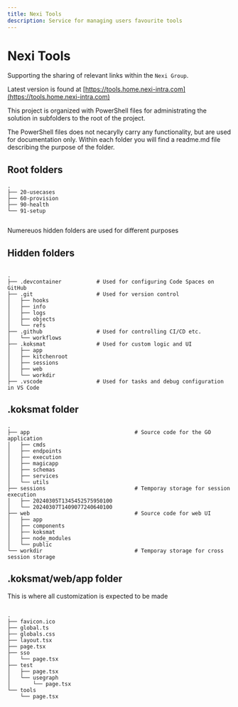 ```yaml
---
title: Nexi Tools
description: Service for managing users favourite tools
---
```


#

# Nexi Tools

Supporting the sharing of relevant links within the `Nexi Group`.

Latest version is found at [https://tools.home.nexi-intra.com](https://tools.home.nexi-intra.com)

This project is organized with PowerShell files for administrating the solution in subfolders to the root of the project.

The PowerShell files does not necarylly carry any functionality, but are used for documentation only. Within each folder you will find a readme.md file describing the purpose of the folder.

## Root folders

```
.
├── 20-usecases
├── 60-provision
├── 90-health
└── 91-setup


```

Numereuos hidden folders are used for different purposes

## Hidden folders

```

.
├── .devcontainer           # Used for configuring Code Spaces on GitHub
├── .git                    # Used for version control
│   ├── hooks
│   ├── info
│   ├── logs
│   ├── objects
│   └── refs
├── .github                 # Used for controlling CI/CD etc.
│   └── workflows
├── .koksmat                # Used for custom logic and UI
│   ├── app
│   ├── kitchenroot
│   ├── sessions
│   ├── web
│   └── workdir
├── .vscode                 # Used for tasks and debug configuration in VS Code

```

## .koksmat folder

```
.
├── app                                 # Source code for the GO application
│   ├── cmds
│   ├── endpoints
│   ├── execution
│   ├── magicapp
│   ├── schemas
│   ├── services
│   └── utils
├── sessions                            # Temporay storage for session execution
│   ├── 20240305T1345452575950100
│   └── 20240307T1409077240640100
├── web                                 # Source code for web UI
│   ├── app
│   ├── components
│   ├── koksmat
│   ├── node_modules
│   └── public
└── workdir                             # Temporay storage for cross session storage

```

## .koksmat/web/app folder

This is where all customization is expected to be made

```

.
├── favicon.ico
├── global.ts
├── globals.css
├── layout.tsx
├── page.tsx
├── sso
│   └── page.tsx
├── test
│   ├── page.tsx
│   └── usegraph
│       └── page.tsx
└── tools
    └── page.tsx

```
